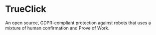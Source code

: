 # TrueClick
An open source, GDPR-compliant protection against robots that uses a mixture of human confirmation and Prove of Work.
